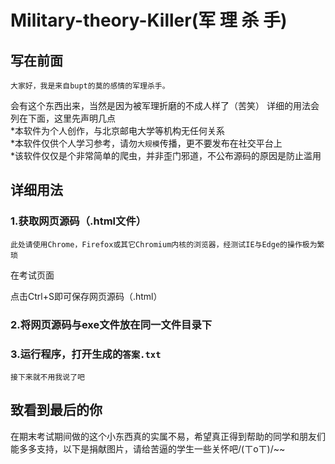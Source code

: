 # Military-theory-Killer(军 理 杀 手)
## 写在前面
    大家好，我是来自bupt的莫的感情的军理杀手。
会有这个东西出来，当然是因为被军理折磨的不成人样了（苦笑）
详细的用法会列在下面，这里先声明几点<br>
*本软件为个人创作，与北京邮电大学等机构无任何关系<br>
*本软件仅供个人学习参考，请勿`大规模`传播，更不要发布在社交平台上<br>
*该软件仅仅是个非常简单的爬虫，并非歪门邪道，不公布源码的原因是防止滥用<br>
## 详细用法
### 1.获取网页源码（.html文件）
    此处请使用Chrome，Firefox或其它Chromium内核的浏览器，经测试IE与Edge的操作极为繁琐
在考试页面

点击Ctrl+S即可保存网页源码（.html）
### 2.将网页源码与exe文件放在同一文件目录下
### 3.运行程序，打开生成的`答案.txt`
    接下来就不用我说了吧
## 致看到最后的你
在期末考试期间做的这个小东西真的实属不易，希望真正得到帮助的同学和朋友们能多多支持，以下是捐献图片，请给苦逼的学生一些关怀吧/(ㄒoㄒ)/~~
